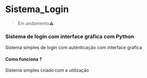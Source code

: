 # Sistema_Login
> Em andamento⚠️

<h3>Sistema de login com interface gráfica com Python</h3>
<p>Sistema simples de login com autenticação com interface grafica</p>

<h4>Como funciona ?</h4>
<p>Sistema simples criado com a utilização</p>
